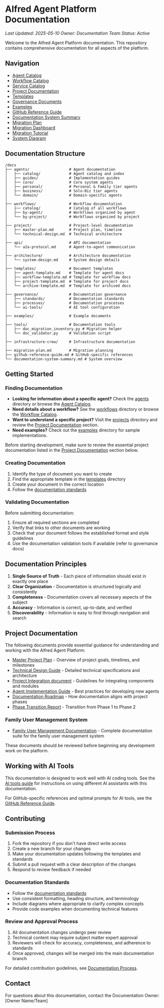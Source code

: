 # Alfred Agent Platform Documentation

*Last Updated: 2025-05-10*
*Owner: Documentation Team*
*Status: Active*

Welcome to the Alfred Agent Platform documentation. This repository contains comprehensive documentation for all aspects of the platform.

## Navigation

- [Agent Catalog](./agents/catalog/agent-catalog.md)
- [Workflow Catalog](./workflows/catalog/workflow-catalog.md)
- [Service Catalog](./services/service-catalog.md)
- [Project Documentation](#project-documentation)
- [Templates](./templates)
- [Governance Documents](./governance)
- [Examples](./examples)
- [GitHub Reference Guide](./github-reference-guide.md)
- [Documentation System Summary](./documentation-system-summary.md)
- [Migration Plan](./migration-plan.md)
- [Migration Dashboard](./migration-dashboard.md)
- [Migration Tutorial](./governance/processes/documentation-migration-tutorial.md)
- [System Diagram](./system-diagram.md)

## Documentation Structure

```
/docs
├── agents/                  # Agent documentation
│   ├── catalog/             # Agent catalog and index
│   ├── guides/              # Implementation guides
│   ├── core/                # Core system agents
│   ├── personal/            # Personal & Family tier agents
│   ├── business/            # Solo-Biz tier agents
│   └── domain/              # Domain-specific agents
│
├── workflows/               # Workflow documentation
│   ├── catalog/             # Catalog of all workflows
│   ├── by-agent/            # Workflows organized by agent
│   └── by-project/          # Workflows organized by project
│
├── project/                 # Project-level documentation
│   ├── master-plan.md       # Project plan, timeline
│   └── technical-design.md  # Technical architecture
│
├── api/                     # API documentation
│   └── a2a-protocol.md      # Agent-to-agent communication
│
├── architecture/            # Architecture documentation
│   └── system-design.md     # System design details
│
├── templates/               # Document templates
│   ├── agent-template.md    # Template for agent docs
│   ├── workflow-template.md # Template for workflow docs
│   ├── project-template.md  # Template for project docs
│   └── archive-template.md  # Template for archived docs
│
├── governance/              # Documentation governance
│   ├── standards/           # Documentation standards
│   ├── processes/           # Documentation processes
│   └── ai-tools/            # AI tool configuration
│
├── examples/                # Example documents
│
├── tools/                   # Documentation tools
│   ├── doc_migration_inventory.py # Migration helper
│   └── doc_validator.py     # Validation script
│
├── infrastructure-crew/     # Infrastructure documentation
│
├── migration-plan.md        # Migration planning
├── github-reference-guide.md # GitHub-specific references
└── documentation-system-summary.md # System overview
```

## Getting Started

### Finding Documentation

- **Looking for information about a specific agent?** Check the [agents](./agents) directory or browse the [Agent Catalog](./agents/catalog/agent-catalog.md).
- **Need details about a workflow?** See the [workflows](./workflows) directory or browse the [Workflow Catalog](./workflows/catalog/workflow-catalog.md).
- **Want to understand a specific project?** Visit the [projects](./projects) directory and review the [Project Documentation](#project-documentation) section.
- **Need examples?** Check out the [examples](./examples) directory for sample implementations.

Before starting development, make sure to review the essential project documentation listed in the [Project Documentation](#project-documentation) section below.

### Creating Documentation

1. Identify the type of document you want to create
2. Find the appropriate template in the [templates](./templates) directory
3. Create your document in the correct location
4. Follow the [documentation standards](./governance/standards/documentation-standards.md)

### Validating Documentation

Before submitting documentation:
1. Ensure all required sections are completed
2. Verify that links to other documents are working
3. Check that your document follows the established format and style guidelines
4. Use the documentation validation tools if available (refer to governance docs)

## Documentation Principles

1. **Single Source of Truth** - Each piece of information should exist in exactly one place
2. **Clear Organization** - Documentation is structured logically and consistently
3. **Completeness** - Documentation covers all necessary aspects of the subject
4. **Accuracy** - Information is correct, up-to-date, and verified
5. **Discoverability** - Information is easy to find through navigation and search

## Project Documentation

The following documents provide essential guidance for understanding and working with the Alfred Agent Platform:

- [Master Project Plan](./project/master-plan.md) - Overview of project goals, timelines, and milestones
- [Technical Design Guide](./project/technical-design.md) - Detailed technical specifications and architecture
- [Project Integration document](./project-integration.md) - Guidelines for integrating components and modules
- [Agent Implementation Guide](./agents/guides/agent-implementation-guide.md) - Best practices for developing new agents
- [Documentation Roadmap](./project/documentation-roadmap.md) - How documentation aligns with project phases
- [Phase Transition Report](./project/phase-transition-report.md) - Transition from Phase 1 to Phase 2

### Family User Management System

- [Family User Management Documentation](./family-user-management/readme.md) - Complete documentation suite for the family user management system

These documents should be reviewed before beginning any development work on the platform.

## Working with AI Tools

This documentation is designed to work well with AI coding tools. See the [AI tools guide](./governance/ai-tools/readme.md) for instructions on using different AI assistants with this documentation.

For GitHub-specific references and optimal prompts for AI tools, see the [GitHub Reference Guide](./github-reference-guide.md).

## Contributing

### Submission Process

1. Fork the repository if you don't have direct write access
2. Create a new branch for your changes
3. Make your documentation updates following the templates and standards
4. Submit a pull request with a clear description of the changes
5. Respond to review feedback if needed

### Documentation Standards

- Follow the [documentation standards](./governance/standards/documentation-standards.md)
- Use consistent formatting, heading structure, and terminology
- Include diagrams where appropriate to clarify complex concepts
- Provide code examples when documenting technical features

### Review and Approval Process

1. All documentation changes undergo peer review
2. Technical content may require subject matter expert approval
3. Reviewers will check for accuracy, completeness, and adherence to standards
4. Once approved, changes will be merged into the main documentation branch

For detailed contribution guidelines, see [Documentation Process](./governance/processes/documentation-process.md).

## Contact

For questions about this documentation, contact the Documentation Owner: [Owner Name/Team]